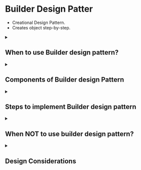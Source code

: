 # Builder Design Patter
- Creational Design Pattern.
- Creates object step-by-step.

<details>
  <summary>
    <h2>When to use Builder design pattern?</h2>
  </summary>

  - ``Complex Object``: when an object has multiple components/parts and we want to provide a clear speration between its construction process and its actual
    representation.
  - Step by step process: when an object creation invloves step by step process, where different configurations need to be set at different stages.
  - Avoiding constructors with multiple parameters: when the number of parameters in a constructor is large.
</details>

<details>
  <summary>
    <h2>Components of Builder design Pattern</h2>
  </summary>

  - Product: it is the complex object that Builder pattern will construct.
    - it may have multiple components/parts.
    - it is typically a class with attributes, representing the different parts that the builder will construct.
     
  - Builder: it is an interface or abstract class, that declares the construction steps for building a Product(complex object).
    - it includes methods for constructing individual parts of a Product.
    - by defining an interface, it allows the creation of different concreteBuilder which can produce variations of the Product.
         
  - ConcreteBuilder: it implements the Builder, and provides specific implementations for building each part of the product.
    
  - Director: it manages the construction process of the Product(Complex object).
    - it collaboartes with the Builder, but is unaware about how each part of the Product(Complex object) is created.
      
  - Client: it initiates the construction of the Product(complex object).

            Note: here components/parts refers to the different attributes of the class.
    
</details>


<details>
<summary>
  <h2>Steps to implement Builder design pattern</h2>
</summary>

  - Create Product: define the complex object that needs to be built.
    
  - Create Builder: create methods to set different parts of the Product. Each method returns a builder itself to allow method chaining.
    
  - Add build() method: this method, assembles the Product(i.e. the components/parts of the complex object) and returns the final object.
    
  - Use Director(optional): if needed, create a Director class to control the building process and decide the order in which parts are constructed.
     
  - Client: it uses the builder to set the parts step by step and call the build() method to get the final product.
    
</details>

<details>
  <summary>
    <h2>When NOT to use builder design pattern?</h2>
  </summary>

  - Simple Object: when an object has few attributes and a straightforward creation process.
    
  - Performance Concern: in case of performance critical application, the extra method calls involved in the object creation process could impact the performance,
    especially when object creation is frequent.
    
  -  Increased Code Complexity: creating builder class for every complex object can lead to increase in code complexity.
    
  - Tight coupling with product: if builder class is tightly coupled with the Product, then any changes in thr product will require corresponding modifications
    in the builder, which reduces the flexibility and maintainibility of the code.

</details>

<details>
  <summary>
    <h2>Design Considerations</h2>
  </summary>

  - The director is rarely implemented as a seperate class, typically the consumer of this object or the client handles this role.
  - Abstract builder is also not required if Product itself is not part of any inheritence hierarchy. We can directly create concrete builder.
  - If we are running into a constructor with too many arguments, then its a good indication to use builder pattern.
</details>
